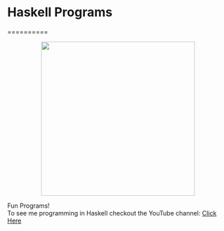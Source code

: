 
# Haskell Programs
==========
<p align="center">
  <img src="http://3.bp.blogspot.com/-sSNYosPbk3o/UtM3TBCX4lI/AAAAAAAAAHs/T1Z3qd4vft0/s1600/Haskell-Variation+(logo+only)-medium.png" width="350"/>
</p>
Fun Programs! <br>
To see me programming in Haskell checkout the YouTube channel: <a target="_blank" href="https://www.youtube.com/channel/UCbmb5IoBtHZTpYZCDBOC1CA">Click Here</a>
